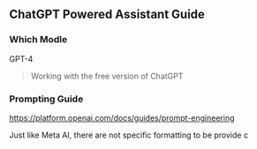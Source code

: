 ## ChatGPT Powered Assistant Guide

### Which Modle

GPT-4

> Working with the free version of ChatGPT

### Prompting Guide
https://platform.openai.com/docs/guides/prompt-engineering

Just like Meta AI, there are not specific formatting to be provide c